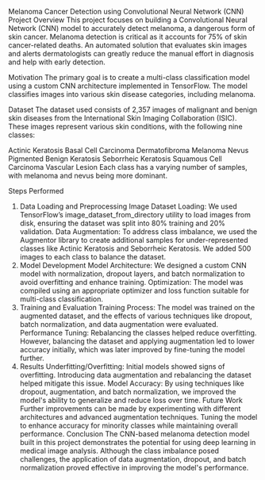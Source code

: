 Melanoma Cancer Detection using Convolutional Neural Network (CNN)
Project Overview
This project focuses on building a Convolutional Neural Network (CNN) model to accurately detect melanoma, a dangerous form of skin cancer. Melanoma detection is critical as it accounts for 75% of skin cancer-related deaths. An automated solution that evaluates skin images and alerts dermatologists can greatly reduce the manual effort in diagnosis and help with early detection.

Motivation
The primary goal is to create a multi-class classification model using a custom CNN architecture implemented in TensorFlow. The model classifies images into various skin disease categories, including melanoma.

Dataset
The dataset used consists of 2,357 images of malignant and benign skin diseases from the International Skin Imaging Collaboration (ISIC). These images represent various skin conditions, with the following nine classes:

Actinic Keratosis
Basal Cell Carcinoma
Dermatofibroma
Melanoma
Nevus
Pigmented Benign Keratosis
Seborrheic Keratosis
Squamous Cell Carcinoma
Vascular Lesion
Each class has a varying number of samples, with melanoma and nevus being more dominant.

Steps Performed
1. Data Loading and Preprocessing
Image Dataset Loading: We used TensorFlow’s image_dataset_from_directory utility to load images from disk, ensuring the dataset was split into 80% training and 20% validation.
Data Augmentation: To address class imbalance, we used the Augmentor library to create additional samples for under-represented classes like Actinic Keratosis and Seborrheic Keratosis. We added 500 images to each class to balance the dataset.
2. Model Development
Model Architecture: We designed a custom CNN model with normalization, dropout layers, and batch normalization to avoid overfitting and enhance training.
Optimization: The model was compiled using an appropriate optimizer and loss function suitable for multi-class classification.
3. Training and Evaluation
Training Process: The model was trained on the augmented dataset, and the effects of various techniques like dropout, batch normalization, and data augmentation were evaluated.
Performance Tuning: Rebalancing the classes helped reduce overfitting. However, balancing the dataset and applying augmentation led to lower accuracy initially, which was later improved by fine-tuning the model further.
4. Results
Underfitting/Overfitting: Initial models showed signs of overfitting. Introducing data augmentation and rebalancing the dataset helped mitigate this issue.
Model Accuracy: By using techniques like dropout, augmentation, and batch normalization, we improved the model's ability to generalize and reduce loss over time.
Future Work
Further improvements can be made by experimenting with different architectures and advanced augmentation techniques.
Tuning the model to enhance accuracy for minority classes while maintaining overall performance.
Conclusion
The CNN-based melanoma detection model built in this project demonstrates the potential for using deep learning in medical image analysis. Although the class imbalance posed challenges, the application of data augmentation, dropout, and batch normalization proved effective in improving the model's performance.
